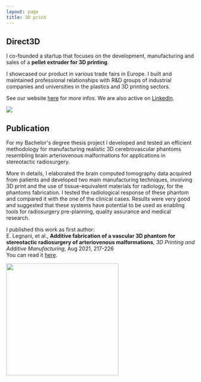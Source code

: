 ```yaml
---
layout: page
title: 3D print
---
```

## Direct3D

I co-founded a startup that focuses on the development, manufacturing and sales of a **pellet extruder for 3D printing**.

I showcased our product in various trade fairs in Europe. I built and maintained professional relationships with R&D groups of industrial companies and universities in the plastics and 3D printing sectors.

See our website [here](https://www.direct3d.it) for more infos. We are also active on [LinkedIn](https://www.linkedin.com/company/direct3d-pellet-extrusion/).

<img heigh=400 src="https://user-images.githubusercontent.com/62106779/137629860-4dadbd5e-7cdf-43c2-b20d-e86c88fa5e0a.png"/>

<br>

## Publication

For my Bachelor's degree thesis project I developed and tested an efficient methodology for manufacturing realistic 3D cerebrovascular phantoms resembling brain arteriovenous malformations for applications in stereotactic radiosurgery.

More in details, I elaborated the brain computed tomography data acquired from patients and developed two main manufacturing techniques, involving 3D print and the use of tissue-equivalent materials for radiology, for the phantoms fabrication. I tested the radiological response of these phantom and compared it with the one of the clinical cases. Results were very good and suggested that these systems have potential to be used as enabling tools for radiosurgery pre-planning, quality assurance and medical research.

I published this work as first author: <br>
E. Legnani, et al., **Additive fabrication of a vascular 3D phantom for stereotactic radiosurgery of arteriovenous malformations**, *3D Printing and Additive Manufacturing*, Aug 2021, 217-226 <br>
You can read it [here](https://www.liebertpub.com/doi/10.1089/3dp.2020.0305).

<img height=300 align="center" src="https://user-images.githubusercontent.com/62106779/137633087-24261148-aef9-48b4-b1a8-aee56e2365d8.jpg"/>
